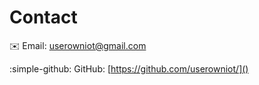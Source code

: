 # Contact

:envelope: Email: userowniot@gmail.com

:simple-github: GitHub: [https://github.com/userowniot/]()